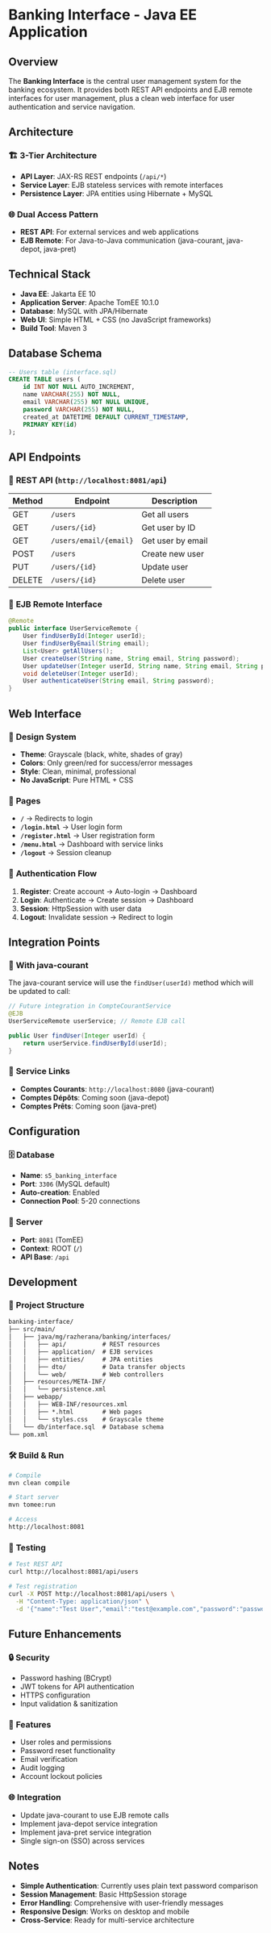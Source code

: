 # Banking Interface - Java EE Application

## Overview

The **Banking Interface** is the central user management system for the banking ecosystem. It provides both REST API endpoints and EJB remote interfaces for user management, plus a clean web interface for user authentication and service navigation.

## Architecture

### 🏗️ **3-Tier Architecture**

- **API Layer**: JAX-RS REST endpoints (`/api/*`)
- **Service Layer**: EJB stateless services with remote interfaces
- **Persistence Layer**: JPA entities using Hibernate + MySQL

### 🌐 **Dual Access Pattern**

- **REST API**: For external services and web applications
- **EJB Remote**: For Java-to-Java communication (java-courant, java-depot, java-pret)

## Technical Stack

- **Java EE**: Jakarta EE 10
- **Application Server**: Apache TomEE 10.1.0
- **Database**: MySQL with JPA/Hibernate
- **Web UI**: Simple HTML + CSS (no JavaScript frameworks)
- **Build Tool**: Maven 3

## Database Schema

```sql
-- Users table (interface.sql)
CREATE TABLE users (
    id INT NOT NULL AUTO_INCREMENT,
    name VARCHAR(255) NOT NULL,
    email VARCHAR(255) NOT NULL UNIQUE,
    password VARCHAR(255) NOT NULL,
    created_at DATETIME DEFAULT CURRENT_TIMESTAMP,
    PRIMARY KEY(id)
);
```

## API Endpoints

### 🔌 **REST API** (`http://localhost:8081/api`)

| Method | Endpoint               | Description       |
| ------ | ---------------------- | ----------------- |
| GET    | `/users`               | Get all users     |
| GET    | `/users/{id}`          | Get user by ID    |
| GET    | `/users/email/{email}` | Get user by email |
| POST   | `/users`               | Create new user   |
| PUT    | `/users/{id}`          | Update user       |
| DELETE | `/users/{id}`          | Delete user       |

### 🔗 **EJB Remote Interface**

```java
@Remote
public interface UserServiceRemote {
    User findUserById(Integer userId);
    User findUserByEmail(String email);
    List<User> getAllUsers();
    User createUser(String name, String email, String password);
    User updateUser(Integer userId, String name, String email, String password);
    void deleteUser(Integer userId);
    User authenticateUser(String email, String password);
}
```

## Web Interface

### 🎨 **Design System**

- **Theme**: Grayscale (black, white, shades of gray)
- **Colors**: Only green/red for success/error messages
- **Style**: Clean, minimal, professional
- **No JavaScript**: Pure HTML + CSS

### 📱 **Pages**

- **`/`** → Redirects to login
- **`/login.html`** → User login form
- **`/register.html`** → User registration form
- **`/menu.html`** → Dashboard with service links
- **`/logout`** → Session cleanup

### 🔐 **Authentication Flow**

1. **Register**: Create account → Auto-login → Dashboard
2. **Login**: Authenticate → Create session → Dashboard
3. **Session**: HttpSession with user data
4. **Logout**: Invalidate session → Redirect to login

## Integration Points

### 🔄 **With java-courant**

The java-courant service will use the `findUser(userId)` method which will be updated to call:

```java
// Future integration in CompteCourantService
@EJB
UserServiceRemote userService; // Remote EJB call

public User findUser(Integer userId) {
    return userService.findUserById(userId);
}
```

### 🔄 **Service Links**

- **Comptes Courants**: `http://localhost:8080` (java-courant)
- **Comptes Dépôts**: Coming soon (java-depot)
- **Comptes Prêts**: Coming soon (java-pret)

## Configuration

### 🗄️ **Database**

- **Name**: `s5_banking_interface`
- **Port**: `3306` (MySQL default)
- **Auto-creation**: Enabled
- **Connection Pool**: 5-20 connections

### 🚀 **Server**

- **Port**: `8081` (TomEE)
- **Context**: ROOT (`/`)
- **API Base**: `/api`

## Development

### 📁 **Project Structure**

```txt
banking-interface/
├── src/main/
│   ├── java/mg/razherana/banking/interfaces/
│   │   ├── api/          # REST resources
│   │   ├── application/  # EJB services
│   │   ├── entities/     # JPA entities
│   │   ├── dto/          # Data transfer objects
│   │   └── web/          # Web controllers
│   ├── resources/META-INF/
│   │   └── persistence.xml
│   ├── webapp/
│   │   ├── WEB-INF/resources.xml
│   │   ├── *.html        # Web pages
│   │   └── styles.css    # Grayscale theme
│   └── db/interface.sql  # Database schema
└── pom.xml
```

### 🛠️ **Build & Run**

```bash
# Compile
mvn clean compile

# Start server
mvn tomee:run

# Access
http://localhost:8081
```

### 🧪 **Testing**

```bash
# Test REST API
curl http://localhost:8081/api/users

# Test registration
curl -X POST http://localhost:8081/api/users \
  -H "Content-Type: application/json" \
  -d '{"name":"Test User","email":"test@example.com","password":"password"}'
```

## Future Enhancements

### 🔒 **Security**

- Password hashing (BCrypt)
- JWT tokens for API authentication
- HTTPS configuration
- Input validation & sanitization

### 🎯 **Features**

- User roles and permissions
- Password reset functionality
- Email verification
- Audit logging
- Account lockout policies

### 🌐 **Integration**

- Update java-courant to use EJB remote calls
- Implement java-depot service integration
- Implement java-pret service integration
- Single sign-on (SSO) across services

## Notes

- **Simple Authentication**: Currently uses plain text password comparison
- **Session Management**: Basic HttpSession storage
- **Error Handling**: Comprehensive with user-friendly messages
- **Responsive Design**: Works on desktop and mobile
- **Cross-Service**: Ready for multi-service architecture
